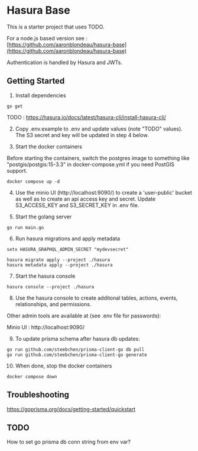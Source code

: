 # Hasura Base

This is a starter project that uses TODO.

For a node.js based version see : [https://github.com/aaronblondeau/hasura-base](https://github.com/aaronblondeau/hasura-base)

Authentication is handled by Hasura and JWTs.

## Getting Started

1.  Install dependencies

```
go get
```

TODO : https://hasura.io/docs/latest/hasura-cli/install-hasura-cli/

2. Copy .env.example to .env and update values (note "TODO" values).  The S3 secret and key will be updated in step 4 below.

3. Start the docker containers

Before starting the containers, switch the postgres image to something like "postgis/postgis:15-3.3" in docker-compose.yml if you need PostGIS support.

```
docker compose up -d
```

4. Use the minio UI (http://localhost:9090/) to create a 'user-public' bucket as well as to create an api access key and secret. Update S3_ACCESS_KEY and S3_SECRET_KEY in .env file.

5. Start the golang server

```
go run main.go
```

6. Run hasura migrations and apply metadata

```
setx HASURA_GRAPHQL_ADMIN_SECRET "mydevsecret"
```

```
hasura migrate apply --project ./hasura
hasura metadata apply --project ./hasura
```

7. Start the hasura console

```
hasura console --project ./hasura
```

8. Use the hasura console to create additonal tables, actions, events, relationships, and permissions.

Other admin tools are available at (see .env file for passwords):

Minio UI : http://localhost:9090/

9. To update prisma schema after hasura db updates:

```
go run github.com/steebchen/prisma-client-go db pull
go run github.com/steebchen/prisma-client-go generate
```

10. When done, stop the docker containers

```
docker compose down
```

## Troubleshooting

https://goprisma.org/docs/getting-started/quickstart

## TODO

How to set go prisma db conn string from env var?
